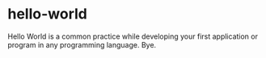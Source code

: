 # hello-world
Hello World is a common practice while developing your first application or program in any programming language.
Bye.
